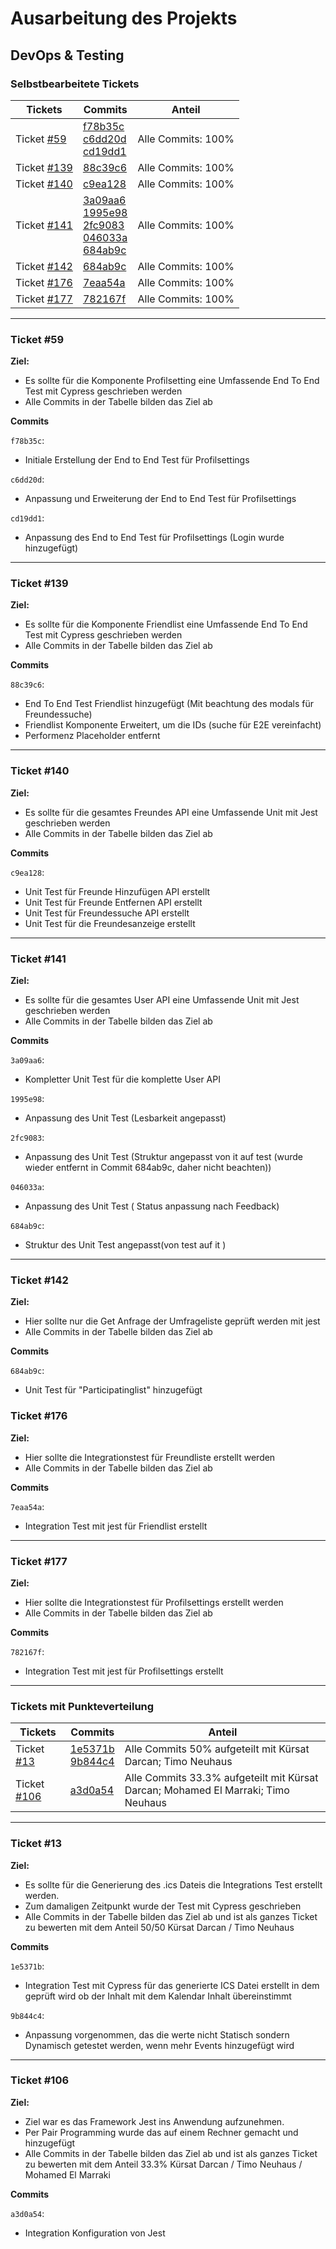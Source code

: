 # Ausarbeitung des Projekts
## DevOps & Testing
### Selbstbearbeitete Tickets
| Tickets  | Commits | Anteil |
| ------------- | ------------- | ------------- | 
| Ticket [#59](https://github.com/SEPMFWS422A/time2meet/issues/59)  | [f78b35c](https://github.com/SEPMFWS422A/time2meet/commit/f78b35cbd4e527750d3a329100bd37bee18444ef) <br/> [c6dd20d](https://github.com/SEPMFWS422A/time2meet/commit/c6dd20dd4e21f70da0ac2ed14796e91a08322a95) <br/> [cd19dd1](https://github.com/SEPMFWS422A/time2meet/commit/cd19dd1343b5706c708274803a74c2e33a2a4783) | Alle Commits: 100% |
| Ticket [#139](https://github.com/SEPMFWS422A/time2meet/issues/139)  | [88c39c6](https://github.com/SEPMFWS422A/time2meet/commit/88c39c601ee27ffd2dd5338af5fec1f140054afb)  | Alle Commits: 100% |
| Ticket [#140](https://github.com/SEPMFWS422A/time2meet/issues/140)  | [c9ea128](https://github.com/SEPMFWS422A/time2meet/commit/c9ea128c0a69b5530e5b1922c7ce56dd82a6f86c)  | Alle Commits: 100% |
| Ticket [#141](https://github.com/SEPMFWS422A/time2meet/issues/141)  |  [3a09aa6](https://github.com/SEPMFWS422A/time2meet/commit/3a09aa6ad5c1ba8a8c5f825e5031f69b5e9d8bdb) <br/> [1995e98](https://github.com/SEPMFWS422A/time2meet/commit/1995e98d52437bc48d4e261abdab6f91762eb392) <br/> [2fc9083](https://github.com/SEPMFWS422A/time2meet/commit/2fc90838160db69ffbb0a7f3e334672b9e022b6f) <br/> [046033a](https://github.com/SEPMFWS422A/time2meet/commit/046033a457d0b8cec840ad82d68c8c1d3a3e44b5) <br/> [684ab9c](https://github.com/SEPMFWS422A/time2meet/commit/684ab9cdd81f61b051fbdf32762029e44da1fd24)| Alle Commits: 100% |
| Ticket [#142](https://github.com/SEPMFWS422A/time2meet/issues/142)  | [684ab9c](https://github.com/SEPMFWS422A/time2meet/commit/684ab9cdd81f61b051fbdf32762029e44da1fd24)  | Alle Commits: 100% |
| Ticket [#176](https://github.com/SEPMFWS422A/time2meet/issues/176)  | [7eaa54a](https://github.com/SEPMFWS422A/time2meet/commit/7eaa54a733bff7a612501b6dc025e2616284c39b)  | Alle Commits: 100% |
| Ticket [#177](https://github.com/SEPMFWS422A/time2meet/issues/177)  | [782167f](https://github.com/SEPMFWS422A/time2meet/commit/782167f14668012d57403058a55379f891b945b4)  | Alle Commits: 100% |
---
### Ticket #59
**Ziel:** 
- Es sollte für die Komponente Profilsetting eine Umfassende End To End Test mit Cypress geschrieben werden
- Alle Commits in der Tabelle bilden das Ziel ab  

**Commits**

`f78b35c`: <br/>
  - Initiale Erstellung der End to End Test für Profilsettings

`c6dd20d`: <br/>
  - Anpassung und Erweiterung der End to End Test für Profilsettings
  
`cd19dd1`: <br/>
  - Anpassung des End to End Test für Profilsettings (Login wurde hinzugefügt)
---
### Ticket #139
**Ziel:** 
- Es sollte für die Komponente Friendlist eine Umfassende End To End Test mit Cypress geschrieben werden
- Alle Commits in der Tabelle bilden das Ziel ab  

**Commits**

`88c39c6`: <br/>
  - End To End Test Friendlist hinzugefügt (Mit beachtung des modals für Freundessuche)
  - Friendlist Komponente Erweitert, um die IDs (suche für E2E vereinfacht)
  - Performenz Placeholder entfernt
---

### Ticket #140
**Ziel:** 
- Es sollte für die gesamtes Freundes API eine Umfassende Unit mit Jest geschrieben werden
- Alle Commits in der Tabelle bilden das Ziel ab  

**Commits**

`c9ea128`: <br/>
  - Unit Test für Freunde Hinzufügen API erstellt
  - Unit Test für Freunde Entfernen API erstellt
  - Unit Test für Freundessuche API erstellt
  - Unit Test für die Freundesanzeige erstellt
---


### Ticket #141
**Ziel:** 
- Es sollte für die gesamtes User API eine Umfassende Unit mit Jest geschrieben werden
- Alle Commits in der Tabelle bilden das Ziel ab  

**Commits**

`3a09aa6`: <br/>
  - Kompletter Unit Test für die komplette User API

`1995e98`: <br/>
  - Anpassung des Unit Test (Lesbarkeit angepasst)

`2fc9083`: <br/>
  - Anpassung des Unit Test (Struktur angepasst von it auf test (wurde wieder entfernt in Commit 684ab9c, daher nicht beachten))

`046033a`: <br/>
  - Anpassung des Unit Test ( Status anpassung nach Feedback)

`684ab9c`: <br/>
  - Struktur  des Unit Test angepasst(von test auf it )
---
### Ticket #142
**Ziel:** 
- Hier sollte nur die Get Anfrage der Umfrageliste geprüft werden mit jest
- Alle Commits in der Tabelle bilden das Ziel ab  

**Commits**

`684ab9c`: <br/>
  - Unit Test für "Participatinglist" hinzugefügt


### Ticket #176
**Ziel:** 
-  Hier sollte die Integrationstest für Freundliste erstellt werden
- Alle Commits in der Tabelle bilden das Ziel ab

**Commits**

`7eaa54a`: <br/>
  - Integration Test mit jest für Friendlist erstellt

---
### Ticket #177
**Ziel:** 
-  Hier sollte die Integrationstest für Profilsettings erstellt werden
- Alle Commits in der Tabelle bilden das Ziel ab 

**Commits**

`782167f`: <br/>
  - Integration Test mit jest für Profilsettings erstellt

---
### Tickets mit Punkteverteilung
| Tickets  | Commits | Anteil |
| ------------- | ------------- | ------------- | 
| Ticket [#13](https://github.com/SEPMFWS422A/time2meet/issues/13)  | [1e5371b](https://github.com/SEPMFWS422A/time2meet/commit/1e5371b5d3552a5f3181461e407d2b6f0993f998#diff-4bf4596fa480c7d7d1fd4610517b5dbdda5315e292c9e0f9bf86e688b6cad4f2) <br/> [9b844c4](https://github.com/SEPMFWS422A/time2meet/commit/9b844c4bee6cf7061eaa74266988727df781e3ed)  | Alle Commits 50% aufgeteilt mit Kürsat Darcan; Timo Neuhaus |
| Ticket [#106](https://github.com/SEPMFWS422A/time2meet/issues/106)  | [a3d0a54](https://github.com/SEPMFWS422A/time2meet/commit/a3d0a54aa151978879f054d8a7e30f59ab3d61ea) | Alle Commits 33.3% aufgeteilt mit Kürsat Darcan; Mohamed El Marraki; Timo Neuhaus |

---
### Ticket #13
**Ziel:**
- Es sollte für die Generierung des .ics Dateis die Integrations Test erstellt werden.
- Zum damaligen Zeitpunkt wurde der Test mit Cypress geschrieben
- Alle Commits in der Tabelle bilden das Ziel ab und ist als ganzes Ticket zu bewerten mit dem Anteil 50/50 Kürsat Darcan / Timo Neuhaus

**Commits**

`1e5371b`: <br/>
  - Integration Test mit Cypress für das generierte ICS Datei erstellt in dem geprüft wird ob der Inhalt mit dem Kalendar Inhalt übereinstimmt

`9b844c4`: <br/>
  - Anpassung vorgenommen, das die werte nicht Statisch sondern Dynamisch getestet werden, wenn mehr Events hinzugefügt wird
---
### Ticket #106
**Ziel:** 
- Ziel war es das Framework Jest ins Anwendung aufzunehmen.
- Per Pair Programming wurde das auf einem Rechner gemacht und hinzugefügt
- Alle Commits in der Tabelle bilden das Ziel ab und ist als ganzes Ticket zu bewerten mit dem Anteil 33.3% Kürsat Darcan / Timo Neuhaus / Mohamed El Marraki

**Commits**

`a3d0a54`: <br/>
  - Integration Konfiguration von Jest